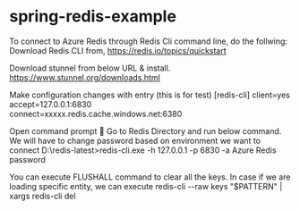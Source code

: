 # spring-redis-example
To connect to Azure Redis through Redis Cli command line, do the follwing:
Download Redis CLI from,
https://redis.io/topics/quickstart 

Download stunnel from below URL & install.
https://www.stunnel.org/downloads.html 

Make configuration changes with entry (this is for test)
[redis-cli]
client=yes  
accept=127.0.0.1:6830  
connect=xxxxx.redis.cache.windows.net:6380

Open command prompt  Go to Redis Directory and  run below command. We will have to change password based on environment we want to connect
D:\redis-latest>redis-cli.exe -h 127.0.0.1 -p 6830 -a Azure Redis password

You can execute FLUSHALL command to clear all the keys. In case if we are loading specific entity, we can execute redis-cli --raw keys "$PATTERN" | xargs redis-cli del
